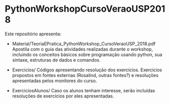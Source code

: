 # PythonWorkshopCursoVeraoUSP2018

Este repositório apresenta:

* Material/TeoriaEPratica_PythonWorkshop_CursoVeraoUSP_2018.pdf
Apostila com o guia das atividades realizadas durante o workshop, incluindo os conceitos básicos sobre programação usando python, sua sintaxe, estruturas de dados e comandos.

* Exercicios/
Códigos apresentando resolução dos exercícios.
Exercícios propostos em fontes externas (Rosalind, outras fontes?) e resoluções apresentadas pelos monitores do curso.

* ExerciciosAlunos/
Caso os alunos tenham interesse, serão incluídas resoluções de exercícios por eles apresentadas.
